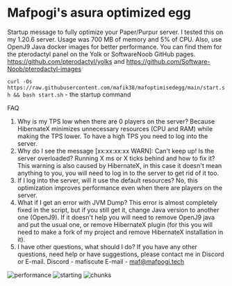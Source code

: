 # Mafpogi's asura optimized egg

Startup message to fully optimize your Paper/Purpur server. I tested this on my 1.20.6 server. Usage was 700 MB of memory and 5% of CPU. Also, use OpenJ9 Java docker images for better performance. You can find them for the pterodactyl panel on the Yolk or SoftwareNoob GitHub pages. https://github.com/pterodactyl/yolks and https://github.com/Software-Noob/pterodactyl-images

`curl -Os https://raw.githubusercontent.com/mafik38/mafoptimisedegg/main/start.sh && bash start.sh` - the startup command



FAQ
1. Why is my TPS low when there are 0 players on the server?
Because HibernateX minimizes unnecessary resources (CPU and RAM) while making the TPS lower. To have a high TPS you need to log into the server.
2. Why do I see the message [xx:xx:xx:xx WARN]: Can't keep up! Is the server overloaded? Running X ms or X ticks behind and how to fix it?
This warning is also caused by HibernateX, in this case it doesn't mean anything to you, you will need to log in to the server to get rid of it too.
3. If I log into the server, will it use the default resources?
No, this optimization improves performance even when there are players on the server.
4. What if I get an error with JVM Dump?
This error is almost completely fixed in the script, but if you still get it, change Java version to another one (OpenJ9). If it doesn't help you will need to remove OpenJ9 java and put the usual one, or remove HibernateX plugin (for this you will need to make a fork of my project and remove HibernateX installation in it).
5. I have other questions, what should I do?
If you have any other questions, need help or have suggestions, please contact me in Discord or E-mail.
Discord - mafiscute
E-mail - maf@mafpogi.tech

![performance](https://github.com/mafik38/asura-optimized-egg/assets/140355007/445451f8-ac29-4efe-a351-6915d25b1b06)
![starting](https://github.com/mafik38/asura-optimized-egg/assets/140355007/9670f483-a1a0-4cc9-be96-6afd62234ebe)
![chunks](https://github.com/mafik38/asura-optimized-egg/assets/140355007/711207c8-a6ac-49fe-ad8a-7716e878facf)

